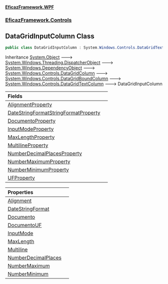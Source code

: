 #### [EficazFramework.WPF](EficazFrameworkWPF.md 'EficazFramework WPF')
### [EficazFramework.Controls](EficazFrameworkWPF.md#EficazFramework.Controls 'EficazFramework.Controls')

## DataGridInputColumn Class

```csharp
public class DataGridInputColumn : System.Windows.Controls.DataGridTextColumn
```

Inheritance [System.Object](https://docs.microsoft.com/en-us/dotnet/api/System.Object 'System.Object') &#129106; [System.Windows.Threading.DispatcherObject](https://docs.microsoft.com/en-us/dotnet/api/System.Windows.Threading.DispatcherObject 'System.Windows.Threading.DispatcherObject') &#129106; [System.Windows.DependencyObject](https://docs.microsoft.com/en-us/dotnet/api/System.Windows.DependencyObject 'System.Windows.DependencyObject') &#129106; [System.Windows.Controls.DataGridColumn](https://docs.microsoft.com/en-us/dotnet/api/System.Windows.Controls.DataGridColumn 'System.Windows.Controls.DataGridColumn') &#129106; [System.Windows.Controls.DataGridBoundColumn](https://docs.microsoft.com/en-us/dotnet/api/System.Windows.Controls.DataGridBoundColumn 'System.Windows.Controls.DataGridBoundColumn') &#129106; [System.Windows.Controls.DataGridTextColumn](https://docs.microsoft.com/en-us/dotnet/api/System.Windows.Controls.DataGridTextColumn 'System.Windows.Controls.DataGridTextColumn') &#129106; DataGridInputColumn

| Fields | |
| :--- | :--- |
| [AlignmentProperty](EficazFramework.Controls/DataGridInputColumn/AlignmentProperty.md 'EficazFramework.Controls.DataGridInputColumn.AlignmentProperty') | |
| [DateStringFormatStringFormatProperty](EficazFramework.Controls/DataGridInputColumn/DateStringFormatStringFormatProperty.md 'EficazFramework.Controls.DataGridInputColumn.DateStringFormatStringFormatProperty') | |
| [DocumentoProperty](EficazFramework.Controls/DataGridInputColumn/DocumentoProperty.md 'EficazFramework.Controls.DataGridInputColumn.DocumentoProperty') | |
| [InputModeProperty](EficazFramework.Controls/DataGridInputColumn/InputModeProperty.md 'EficazFramework.Controls.DataGridInputColumn.InputModeProperty') | |
| [MaxLengthProperty](EficazFramework.Controls/DataGridInputColumn/MaxLengthProperty.md 'EficazFramework.Controls.DataGridInputColumn.MaxLengthProperty') | |
| [MultilineProperty](EficazFramework.Controls/DataGridInputColumn/MultilineProperty.md 'EficazFramework.Controls.DataGridInputColumn.MultilineProperty') | |
| [NumberDecimalPlacesProperty](EficazFramework.Controls/DataGridInputColumn/NumberDecimalPlacesProperty.md 'EficazFramework.Controls.DataGridInputColumn.NumberDecimalPlacesProperty') | |
| [NumberMaximumProperty](EficazFramework.Controls/DataGridInputColumn/NumberMaximumProperty.md 'EficazFramework.Controls.DataGridInputColumn.NumberMaximumProperty') | |
| [NumberMinimumProperty](EficazFramework.Controls/DataGridInputColumn/NumberMinimumProperty.md 'EficazFramework.Controls.DataGridInputColumn.NumberMinimumProperty') | |
| [UFProperty](EficazFramework.Controls/DataGridInputColumn/UFProperty.md 'EficazFramework.Controls.DataGridInputColumn.UFProperty') | |

| Properties | |
| :--- | :--- |
| [Alignment](EficazFramework.Controls/DataGridInputColumn/Alignment.md 'EficazFramework.Controls.DataGridInputColumn.Alignment') | |
| [DateStringFormat](EficazFramework.Controls/DataGridInputColumn/DateStringFormat.md 'EficazFramework.Controls.DataGridInputColumn.DateStringFormat') | |
| [Documento](EficazFramework.Controls/DataGridInputColumn/Documento.md 'EficazFramework.Controls.DataGridInputColumn.Documento') | |
| [DocumentoUF](EficazFramework.Controls/DataGridInputColumn/DocumentoUF.md 'EficazFramework.Controls.DataGridInputColumn.DocumentoUF') | |
| [InputMode](EficazFramework.Controls/DataGridInputColumn/InputMode.md 'EficazFramework.Controls.DataGridInputColumn.InputMode') | |
| [MaxLength](EficazFramework.Controls/DataGridInputColumn/MaxLength.md 'EficazFramework.Controls.DataGridInputColumn.MaxLength') | |
| [Multiline](EficazFramework.Controls/DataGridInputColumn/Multiline.md 'EficazFramework.Controls.DataGridInputColumn.Multiline') | |
| [NumberDecimalPlaces](EficazFramework.Controls/DataGridInputColumn/NumberDecimalPlaces.md 'EficazFramework.Controls.DataGridInputColumn.NumberDecimalPlaces') | |
| [NumberMaximum](EficazFramework.Controls/DataGridInputColumn/NumberMaximum.md 'EficazFramework.Controls.DataGridInputColumn.NumberMaximum') | |
| [NumberMinimum](EficazFramework.Controls/DataGridInputColumn/NumberMinimum.md 'EficazFramework.Controls.DataGridInputColumn.NumberMinimum') | |
